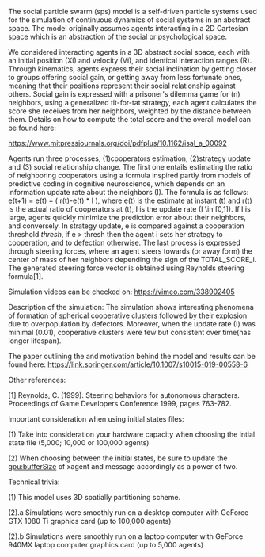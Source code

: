 The social particle swarm (sps) model is a self-driven particle systems used for the simulation of continuous dynamics of social systems in an abstract space. The model originally assumes agents interacting in a 2D Cartesian space which is an abstraction of the social or psychological space.

We considered interacting agents in a 3D abstract social space, each with an initial position (Xi) and velocity (Vi), and identical interaction ranges (R). Through kinematics, agents express their social inclination by getting closer to groups offering social gain, or getting away from less fortunate ones, meaning that their positions represent their social relationship against others. Social gain is expressed with a prisoner's dilemma game for (n) neighbors, using a generalized tit-for-tat strategy, each agent calculates the score she receives from her neighbors, weighted by the distance between them. Details on how to compute the total score and the overall model can be found here:

https://www.mitpressjournals.org/doi/pdfplus/10.1162/isal_a_00092

Agents run three processes, (1)cooperators estimation, (2)strategy update and (3) social relationship change. The first one entails estimating the ratio of neighboring cooperators using a formula inspired partly from models of predictive coding in cognitive neuroscience, which depends on an information update rate about the neighbors (I). The formula is as follows: e(t+1) = e(t) + ( r(t)-e(t) * I ), where e(t) is the estimate at instant (t) and r(t) is the actual ratio of cooperators at (t), I is the update rate (I \in [0,1]). If I is large, agents quickly minimize the prediction error about their neighbors, and conversely. In strategy update, e is compared against a cooperation threshold $thresh$, if e > thresh then the agent i sets her strategy to cooperation, and to defection otherwise. The last process is expressed through steering forces, where an agent steers towards (or away form) the center of mass of her neighbors depending the sign of the TOTAL_SCORE_i. The generated steering force vector is obtained using Reynolds steering formula[1].

Simulation videos can be checked on:
https://vimeo.com/338902405

Description of the simulation:
The simulation shows interesting phenomena of formation of spherical cooperative clusters followed by their explosion due to overpopulation by defectors. Moreover, when the update rate (I) was minimal (0.01), cooperative clusters were few but consistent over time(has longer lifespan). 

The paper outlining the and motivation behind the model and results can be found here:
https://link.springer.com/article/10.1007/s10015-019-00558-6

Other references:

[1] Reynolds, C. (1999). Steering behaviors for autonomous characters. Proceedings of Game Developers Conference 1999, pages 763-782.

Important consideration when using initial states files:

(1) Take into consideration your hardware capacity when choosing the intial state file (5,000; 10,000 or 100,000 agents)

(2) When choosing between the initial states, be sure to update the <gpu:bufferSize> of xagent and message accordingly as a power of two.

Technical trivia:

(1) This model uses 3D spatially partitioning scheme. 

(2).a Simulations were smoothly run on a desktop computer with GeForce GTX 1080 Ti graphics card (up to 100,000 agents)

(2).b Simulations were smoothly run on a laptop computer with GeForce 940MX laptop computer graphics card (up to 5,000 agents)


